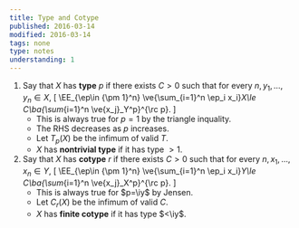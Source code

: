```yaml
---
title: Type and Cotype
published: 2016-03-14
modified: 2016-03-14
tags: none
type: notes
understanding: 1
---
```


1. Say that $X$ has **type** $p$ if there exists $C>0$ such that for every $n, y_1,\ldots, y_n\in X$, 
\[
\EE_{\ep\in \{\pm 1\}^n} \ve{\sum_{i=1}^n \ep_i x_i}_X\le C\ba{\sum_{i=1}^n \ve{x_j}_Y^p}^{\rc p}.
\]
    *  This is always true for $p=1$ by the triangle inquality.
	*  The RHS decreases as $p$ increases.
	*  Let $T_p(X)$ be the infimum of valid $T$.
	*  $X$ has **nontrivial type** if it has type $>1$.
2. Say that $X$ has **cotype** $r$ if there exists $C>0$ such that for every $n, x_1,\ldots, x_n\in Y$, 
\[
\EE_{\ep\in \{\pm 1\}^n} \ve{\sum_{i=1}^n \ep_i x_i}_Y\le C\ba{\sum_{i=1}^n \ve{x_j}_X^p}^{\rc p}.
\]
    *  This is always true for $p=\iy$ by Jensen.
	*  Let $C_r(X)$ be the infimum of valid $C$.
	*  $X$ has **finite cotype** if it has type $<\iy$.
